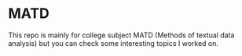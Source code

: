 # MATD
This repo is mainly for college subject MATD (Methods of textual data analysis) but you can check some interesting topics I worked on.
